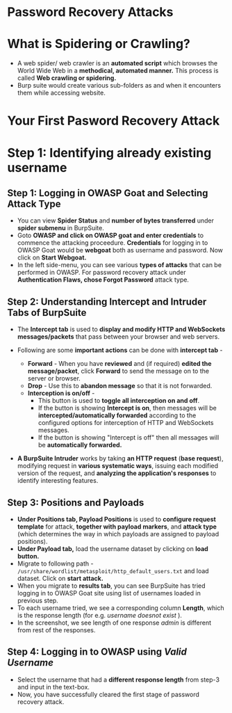 # Password Recovery Attacks
 
# What is Spidering or Crawling?
* A web spider/ web crawler is an **automated script** which browses the World Wide Web in a **methodical, automated manner.** This process is called **Web crawling or spidering.**
* Burp suite would create various sub-folders as and when it encounters them while accessing website.
<img></img>

# Your First Pasword Recovery Attack 
# Step 1: Identifying already existing username
## Step 1: Logging in OWASP Goat and Selecting Attack Type
* You can view **Spider Status** and **number of bytes transferred** under **spider submenu** in BurpSuite.
* Goto **OWASP and click on OWASP goat and enter credentials** to commence the attacking proceedure. **Credentials** for logging in to OWASP Goat would be **webgoat** both as username and password. Now click on **Start Webgoat.**
* In the left side-menu, you can see various **types of attacks** that can be performed in OWASP. For password recovery attack under **Authentication Flaws, chose Forgot Password** attack type.

## Step 2: Understanding Intercept and Intruder Tabs of BurpSuite
* The **Intercept tab** is used to **display and modify HTTP and WebSockets messages/packets** that pass between your browser and web servers.
* Following are some **important actions** can be done with **intercept tab** -
   * **Forward** - When you have **reviewed** and (if required) **edited the message/packet**, click **Forward** to send the message on to the server or browser.
   * **Drop** - Use this to **abandon message** so that it is not forwarded.
   * **Interception is on/off** -
        * This button is used to **toggle all interception on and off**. 
        * If the button is showing **Intercept is on**, then messages will be **intercepted/automatically forwarded** according to the configured options for interception of HTTP and WebSockets messages. 
        * If the button is showing "Intercept is off" then all messages will be **automatically forwarded.**

* **A BurpSuite Intruder** works by taking **an HTTP request** (**base request**), modifying request in **various systematic ways**, issuing each modified version of the request, and **analyzing the application's responses** to identify interesting features.

## Step 3: Positions and Payloads
* **Under Positions tab, Payload Positions** is used to **configure request template** for attack, **together with payload markers**, and **attack type** (which determines the way in which payloads are assigned to payload positions).
* **Under Payload tab,** load the username dataset by clicking on **load button.**
* Migrate to following path - `/usr/share/wordlist/metasploit/http_default_users.txt` and load dataset. Click on **start attack.**
* When you migrate to **results tab**, you can see BurpSuite has tried logging in to OWASP Goat site using list of usernames loaded in previous step.
* To each username tried, we see a corresponding column **Length**, which is the response length (for e.g. *username doesnot exist* ).
* In the screenshot, we see length of one response *admin* is different from rest of the responses.

## Step 4: Logging in to OWASP using *Valid Username*
* Select the username that had a **different response length** from step-3 and input in the text-box.
* Now, you have successfully cleared the first stage of password recovery attack.




